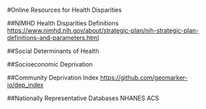 #Online Resources for Health Disparities

##NIMHD Health Disparities Definitions
https://www.nimhd.nih.gov/about/strategic-plan/nih-strategic-plan-definitions-and-parameters.html

##Social Determinants of Health

##Socioeconomic Deprivation

##Community Deprivation Index
https://github.com/geomarker-io/dep_index

##Nationally Representative Databases
NHANES
ACS
